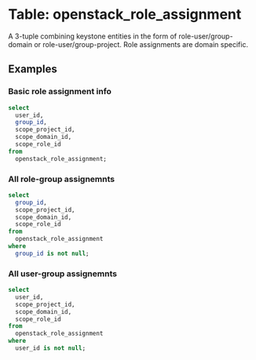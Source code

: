 # Table: openstack_role_assignment

A 3-tuple combining keystone entities in the form of role-user/group-domain or role-user/group-project. Role assignments are domain specific.

## Examples

### Basic role assignment info

```sql
select
  user_id,
  group_id,
  scope_project_id,
  scope_domain_id,
  scope_role_id
from
  openstack_role_assignment;
```

### All role-group assignemnts

```sql
select
  group_id,
  scope_project_id,
  scope_domain_id,
  scope_role_id
from
  openstack_role_assignment
where
  group_id is not null;
```

### All user-group assignemnts

```sql
select
  user_id,
  scope_project_id,
  scope_domain_id,
  scope_role_id
from
  openstack_role_assignment
where
  user_id is not null;
```
